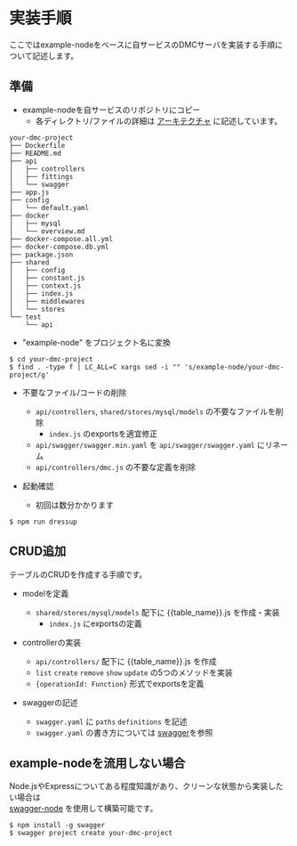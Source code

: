 # 実装手順

ここではexample-nodeをベースに自サービスのDMCサーバを実装する手順について記述します。  

## 準備

- example-nodeを自サービスのリポジトリにコピー
    - 各ディレクトリ/ファイルの詳細は [アーキテクチャ](architecture.md) に記述しています。

```
your-dmc-project
├── Dockerfile
├── README.md
├── api
│   ├── controllers
│   ├── fittings
│   └── swagger
├── app.js
├── config
│   └── default.yaml
├── docker
│   ├── mysql
│   └── overview.md
├── docker-compose.all.yml
├── docker-compose.db.yml
├── package.json
├── shared
│   ├── config
│   ├── constant.js
│   ├── context.js
│   ├── index.js
│   ├── middlewares
│   └── stores
└── test
    └── api
```

- "example-node" をプロジェクト名に変換

```
$ cd your-dmc-project
$ find . -type f | LC_ALL=C xargs sed -i "" 's/example-node/your-dmc-project/g'
```

- 不要なファイル/コードの削除
    - `api/controllers`, `shared/stores/mysql/models` の不要なファイルを削除
        - `index.js` のexportsを適宜修正
    - `api/swagger/swagger.min.yaml` を `api/swagger/swagger.yaml` にリネーム
    - `api/controllers/dmc.js` の不要な定義を削除

- 起動確認
    - 初回は数分かかります

```
$ npm run dressup
```

## CRUD追加

テーブルのCRUDを作成する手順です。  

- modelを定義
    - `shared/stores/mysql/models` 配下に {{table_name}}.js を作成・実装
        - `index.js` にexportsの定義

- controllerの実装
    - `api/controllers/`  配下に {{table_name}}.js を作成
    - `list` `create` `remove` `show` `update` の5つのメソッドを実装
    - `{operationId: Function}` 形式でexportsを定義

- swaggerの記述
    - `swagger.yaml` に `paths` `definitions` を記述
    - `swagger.yaml` の書き方については [swagger](swagger.md)を参照


## example-nodeを流用しない場合

Node.jsやExpressについてある程度知識があり、クリーンな状態から実装したい場合は  
[swagger-node](https://github.com/swagger-api/swagger-node) を使用して構築可能です。  

```
$ npm install -g swagger
$ swagger project create your-dmc-project
```
